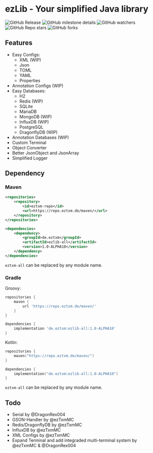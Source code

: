 # ezLib - Your simplified Java library

![GitHub Release](https://img.shields.io/github/v/release/ezTxmMC/ezLib?include_prereleases&style=for-the-badge&color=%23d97325)
![GitHub milestone details](https://img.shields.io/github/milestones/progress-percent/ezTxmMC/ezLib/2?style=for-the-badge)
![GitHub watchers](https://img.shields.io/github/watchers/ezTxmMC/ezLib?style=for-the-badge)
![GitHub Repo stars](https://img.shields.io/github/stars/ezTxmMC/ezLib?style=for-the-badge)
![GitHub forks](https://img.shields.io/github/forks/ezTxmMC/ezLib?style=for-the-badge)

## Features

- Easy Configs:
  - XML (WIP)
  - Json
  - TOML
  - YAML
  - Properties
- Annotation Configs (WIP)
- Easy Databases:
  - H2
  - Redis (WIP)
  - SQLite
  - MariaDB
  - MongoDB (WIP)
  - InfluxDB (WIP)
  - PostgreSQL
  - DragonflyDB (WIP)
- Annotation Databases (WIP)
- Custom Terminal
- Object Converter
- Better JsonObject and JsonArray
- Simplified Logger

## Dependency

### Maven

```xml
<repositories>
    <repository>
        <id>eztxm-repo</id>
        <url>https://repo.eztxm.de/maven/</url>
    </repository>
</repositories>

<dependencies>
    <dependency>
        <groupId>de.eztxm</groupId>
        <artifactId>ezlib-all</artifactId>
        <version>1.0-ALPHA10</version>
    </dependency>
</dependencies>
```

``eztxm-all`` can be replaced by any module name.

### Gradle

Groovy:

```groovy
repositories {
    maven {
        url 'https://repo.eztxm.de/maven/'
    }
}

dependencies {
    implementation 'de.eztxm:ezlib-all:1.0-ALPHA10'
}
```

Kotlin:

```kotlin
repositories {
    maven("https://repo.eztxm.de/maven/")
}

dependencies {
    implementation("de.eztxm:ezlib-all:1.0-ALPHA10")
}
```

``eztxm-all`` can be replaced by any module name.

## Todo

- Serial by @DragonRex004
- GSON-Handler by @ezTxmMC
- Redis/DragonflyDB by @ezTxmMC
- InfluxDB by @ezTxmMC
- XML Configs by @ezTxmMC
- Expand Terminal and add integraded multi-terminal system by @ezTxmMC & @DragonRex004
